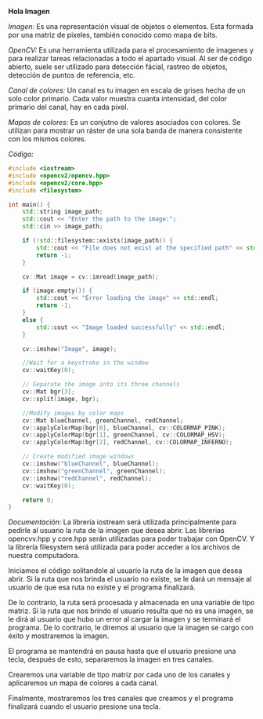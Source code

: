 **Hola Imagen**

_Imagen:_
Es una representación visual de objetos o elementos. Esta formada por una matriz de pixeles,
también conocido como mapa de bits.

_OpenCV:_
Es una herramienta utilizada para el procesamiento de imagenes y para realizar tareas relacionadas
a todo el apartado visual. Al ser de código abierto, suele ser utilizado para detección fácial,
rastreo de objetos, detección de puntos de referencia, etc.

_Canal de colores:_
Un canal es tu imagen en escala de grises hecha de un solo color primario. Cada valor muestra cuanta
intensidad, del color primario del canal, hay en cada pixel.

_Mapas de colores:_
Es un conjutno de valores asociados con colores. Se utilizan para mostrar un ráster de una sola banda 
de manera consistente con los mismos colores.

_Código:_
```c++
#include <iostream>
#include <opencv2/opencv.hpp>
#include <opencv2/core.hpp>
#include <filesystem>

int main() {
    std::string image_path;
    std::cout << "Enter the path to the image:";
    std::cin >> image_path;

    if (!std::filesystem::exists(image_path)) {
        std::cout << "File does not exist at the specified path" << std::endl;
        return -1;
    }

    cv::Mat image = cv::imread(image_path);

    if (image.empty()) {
        std::cout << "Error loading the image" << std::endl;
        return -1;
    }
    else {
        std::cout << "Image loaded successfully" << std::endl;
    }

    cv::imshow("Image", image);

    //Wait for a keystroke in the window
    cv::waitKey(0);

    // Separate the image into its three channels
    cv::Mat bgr[3];
    cv::split(image, bgr);

    //Modify images by color maps
    cv::Mat blueChannel, greenChannel, redChannel;
    cv::applyColorMap(bgr[0], blueChannel, cv::COLORMAP_PINK);
    cv::applyColorMap(bgr[1], greenChannel, cv::COLORMAP_HSV);
    cv::applyColorMap(bgr[2], redChannel, cv::COLORMAP_INFERNO);

    // Create modified image windows
    cv::imshow("blueChannel", blueChannel);
    cv::imshow("greenChannel", greenChannel);
    cv::imshow("redChannel", redChannel);
    cv::waitKey(0);

    return 0;
}
```

_Documentación:_
La librería iostream será utilizada principalmente para pedirle al usuario la ruta de la imagen
que desea abrir.
Las librerias opencvv.hpp y core.hpp serán utilizadas para poder trabajar con OpenCV.
Y la librería filesystem será utilizada para poder acceder a los archivos de nuestra computadora.

Iniciamos el código solitandole al usuario la ruta de la imagen que desea abrir. Si la ruta que nos
brinda el usuario no existe, se le dará un mensaje al usuario de que esa ruta no existe y el programa
finalizará.

De lo contrario, la ruta será procesada y almacenada en una variable de tipo matriz. Si la ruta que nos
brindo el usuario resulta que no es una imagen, se le dirá al usuario que hubo un error al cargar la
imagen y se terminará el programa. De lo contrario, le diremos al usuario que la imagen se cargo con 
éxito y mostraremos la imagen.

El programa se mantendrá en pausa hasta que el usuario presione una tecla, después de esto, separaremos
la imagen en tres canales.

Crearemos una variable de tipo matriz por cada uno de los canales y aplicaremos un mapa de colores a cada
canal.

Finalmente, mostraremos los tres canales que creamos y el programa finalizará cuando el usuario presione 
una tecla.



